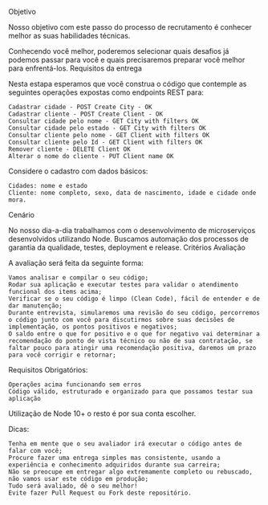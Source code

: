 Objetivo

Nosso objetivo com este passo do processo de recrutamento é conhecer melhor as suas habilidades técnicas.

Conhecendo você melhor, poderemos selecionar quais desafios já podemos passar para você e quais precisaremos preparar você melhor para enfrentá-los.
Requisitos da entrega

Nesta estapa esperamos que você construa o código que contemple as seguintes operações expostas como endpoints REST para:

    Cadastrar cidade - POST Create City - OK
    Cadastrar cliente - POST Create Client - OK
    Consultar cidade pelo nome - GET City with filters OK
    Consultar cidade pelo estado - GET City with filters OK
    Consultar cliente pelo nome - GET Client with filters OK
    Consultar cliente pelo Id - GET Client with filters OK
    Remover cliente - DELETE Client OK
    Alterar o nome do cliente - PUT Client name OK

Considere o cadastro com dados básicos:

    Cidades: nome e estado
    Cliente: nome completo, sexo, data de nascimento, idade e cidade onde mora.

Cenário

No nosso dia-a-dia trabalhamos com o desenvolvimento de microserviços desenvolvidos utilizando Node. Buscamos automação dos processos de garantia da qualidade, testes, deployment e release.
Critérios
Avaliação

A avaliação será feita da seguinte forma:

    Vamos analisar e compilar o seu código;
    Rodar sua aplicação e executar testes para validar o atendimento funcional dos items acima;
    Verificar se o seu código é limpo (Clean Code), fácil de entender e de dar manutenção;
    Durante entrevista, simularemos uma revisão do seu código, percorremos o código junto com você para discutirmos sobre suas decisões de implementação, os pontos positivos e negativos;
    O saldo entre o que for positivo e o que for negativo vai determinar a recomendação do ponto de vista técnico ou não de sua contratação, se faltar pouco para atingir uma recomendação positiva, daremos um prazo para você corrigir e retornar;

Requisitos Obrigatórios:

    Operações acima funcionando sem erros
    Código válido, estruturado e organizado para que possamos testar sua aplicação

Utilização de Node 10+ o resto é por sua conta escolher.

Dicas:

    Tenha em mente que o seu avaliador irá executar o código antes de falar com você;
    Procure fazer uma entrega simples mas consistente, usando a experiência e conhecimento adquiridos durante sua carreira;
    Não se preocupe em entregar algo extremamente completo ou rebuscado, não vamos usar este código em produção;
    Tudo será avaliado, dê o seu melhor!
    Evite fazer Pull Request ou Fork deste repositório.
